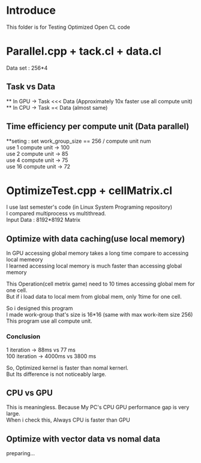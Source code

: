 # Introduce 
This folder is for Testing Optimized Open CL code 

# Parallel.cpp + tack.cl + data.cl
Data set : 256*4   

## Task vs Data 
** In GPU -> Task <<< Data (Approximately 10x faster use all compute unit)   
** In CPU -> Task =< Data (almost same)    

## Time efficiency per compute unit (Data parallel)
**seting : set work_group_size == 256 / compute unit num    
use  1 compute unit -> 100   
use  2 compute unit -> 85    
use  4 compute unit -> 75    
use 16 compute unit -> 72    

# OptimizeTest.cpp + cellMatrix.cl
I use last semester's code (in Linux System Programing repository)    
I compared multiprocess vs multithread.     
Input Data : 8192*8192 Matrix 
## Optimize with data caching(use local memory)
In GPU accessing global memory takes a long time compare to accessing local memeory   
I learned accessing local memory is much faster than accessing global memory   

This Operation(cell metrix game) need to 10 times accessing global mem for one cell.    
But if i load data to local mem from global mem, only 1time for one cell.    

So i designed this program    
I made work-group that's size is 16*16 (same with max work-item size 256)     
This program use all compute unit.    

### Conclusion
1 iteration -> 88ms vs 77 ms      
100 iteration -> 4000ms vs 3800 ms     

So, Optimized kernel is faster than nomal kernerl.    
But Its difference is not noticeably large.    


## CPU vs GPU
This is meaningless. Because My PC's CPU GPU performance gap is very large.     
When i check this, Always CPU is faster than GPU    
   
## Optimize with vector data vs nomal data
preparing...   
